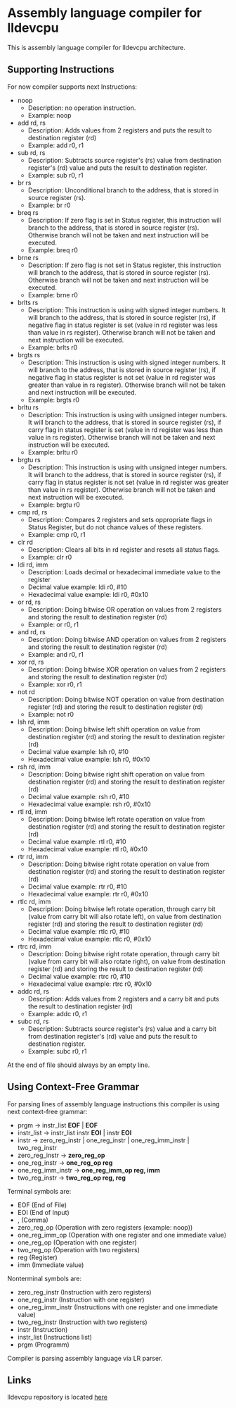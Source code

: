 # Assembly language compiler for lldevcpu

This is assembly language compiler for lldevcpu architecture.

## Supporting Instructions

For now compiler supports next Instructions:
- noop
	- Description: no operation instruction.
	- Example: noop
- add rd, rs
	- Description: Adds values from 2 registers and puts the result to destination register (rd) 
	- Example: add r0, r1
- sub rd, rs
	- Description: Subtracts source register's (rs) value from destination register's (rd) value and puts the result to destination register.
	- Example: sub r0, r1
- br rs
	- Description: Unconditional branch to the address, that is stored in source register (rs).
	- Example: br r0
- breq rs
	- Description: If zero flag is set in Status register, this instruction will branch to the address, that is stored in source register (rs). Otherwise branch will not be taken and next instruction will be executed. 
	- Example: breq r0
- brne rs
	- Description: If zero flag is not set in Status register, this instruction will branch to the address, that is stored in source register (rs). Otherwise branch will not be taken and next instruction will be executed. 
	- Example: brne r0
- brlts rs
	- Description: This instruction is using with signed integer numbers. It will branch to the address, that is stored in source register (rs), if negative flag in status register is set (value in rd register was less than value in rs register). Otherwise branch will not be taken and next instruction will be executed.
	- Example: brlts r0
- brgts rs
	- Description: This instruction is using with signed integer numbers. It will branch to the address, that is stored in source register (rs), if negative flag in status register is not set (value in rd register was greater than value in rs register). Otherwise branch will not be taken and next instruction will be executed.
	- Example: brgts r0
- brltu rs
	- Description: This instruction is using with unsigned integer numbers. It will branch to the address, that is stored in source register (rs), if carry flag in status register is set (value in rd register was less than value in rs register). Otherwise branch will not be taken and next instruction will be executed.
	- Example: brltu r0
- brgtu rs
	- Description: This instruction is using with unsigned integer numbers. It will branch to the address, that is stored in source register (rs), if carry flag in status register is not set (value in rd register was greater than value in rs register). Otherwise branch will not be taken and next instruction will be executed.
	- Example: brgtu r0
- cmp rd, rs
	- Description: Compares 2 registers and sets oppropriate flags in Status Register, but do not chance values of these registers.
	- Example: cmp r0, r1
- clr rd
	- Description: Clears all bits in rd register and resets all status flags.
	- Example: clr r0
- ldi rd, imm
	- Description: Loads decimal or hexadecimal immediate value to the register
	- Decimal value example: ldi r0, #10
	- Hexadecimal value example: ldi r0, #0x10
- or rd, rs
	- Description: Doing bitwise OR operation on values from 2 registers and storing the result to destination register (rd)
	- Example: or r0, r1
- and rd, rs
	- Description: Doing bitwise AND operation on values from 2 registers and storing the result to destination register (rd)
	- Example: and r0, r1
- xor rd, rs
	- Description: Doing bitwise XOR operation on values from 2 registers and storing the result to destination register (rd)
	- Example: xor r0, r1
- not rd
	- Description: Doing bitwise NOT operation on value from destination register (rd) and storing the result to destination register (rd)
	- Example: not r0
- lsh rd, imm
	- Description: Doing bitwise left shift operation on value from destination register (rd) and storing the result to destination register (rd)
	- Decimal value example: lsh r0, #10
	- Hexadecimal value example: lsh r0, #0x10
- rsh rd, imm
	- Description: Doing bitwise right shift operation on value from destination register (rd) and storing the result to destination register (rd)
	- Decimal value example: rsh r0, #10
	- Hexadecimal value example: rsh r0, #0x10
- rtl rd, imm
	- Description: Doing bitwise left rotate operation on value from destination register (rd) and storing the result to destination register (rd)
	- Decimal value example: rtl r0, #10
	- Hexadecimal value example: rtl r0, #0x10
- rtr rd, imm
	- Description: Doing bitwise right rotate operation on value from destination register (rd) and storing the result to destination register (rd)
	- Decimal value example: rtr r0, #10
	- Hexadecimal value example: rtr r0, #0x10
- rtlc rd, imm
	- Description: Doing bitwise left rotate operation, through carry bit (value from carry bit will also rotate left), on value from destination register (rd) and storing the result to destination register (rd)
	- Decimal value example: rtlc r0, #10
	- Hexadecimal value example: rtlc r0, #0x10
- rtrc rd, imm
	- Description: Doing bitwise right rotate operation, through carry bit (value from carry bit will also rotate right), on value from destination register (rd) and storing the result to destination register (rd)
	- Decimal value example: rtrc r0, #10
	- Hexadecimal value example: rtrc r0, #0x10
- addc rd, rs
	- Description: Adds values from 2 registers and a carry bit and puts the result to destination register (rd) 
	- Example: addc r0, r1
- subc rd, rs
	- Description: Subtracts source register's (rs) value and a carry bit from destination register's (rd) value and puts the result to destination register.
	- Example: subc r0, r1

At the end of file should always by an empty line.

## Using Context-Free Grammar
For parsing lines of assembly language instructions this compiler is using next context-free grammar:
- prgm -> instr_list **EOF** | **EOF**
- instr_list -> instr_list instr **EOI** | instr **EOI**
- instr -> zero_reg_instr | one_reg_instr | one_reg_imm_instr | two_reg_instr
- zero_reg_instr -> **zero_reg_op**
- one_reg_instr -> **one_reg_op reg**
- one_reg_imm_instr -> **one_reg_imm_op reg, imm**
- two_reg_instr -> **two_reg_op reg, reg**

Terminal symbols are:
- EOF (End of File)
- EOI (End of Input)
- , (Comma)
- zero_reg_op (Operation with zero registers (example: noop))
- one_reg_imm_op (Operation with one register and one immediate value)
- one_reg_op (Operation with one register)
- two_reg_op (Operation with two registers)
- reg (Register)
- imm (Immediate value)

Nonterminal symbols are:
- zero_reg_instr (Instruction with zero registers)
- one_reg_instr (Instruction with one register)
- one_reg_imm_instr (Instructions with one register and one immediate value)
- two_reg_instr (Instruction with two registers)
- instr (Instruction)
- instr_list (Instructions list)
- prgm (Programm)

Compiler is parsing assembly language via LR parser. 

## Links

lldevcpu repository is located [here](https://github.com/LLDevLab/lldevcpu.git)
